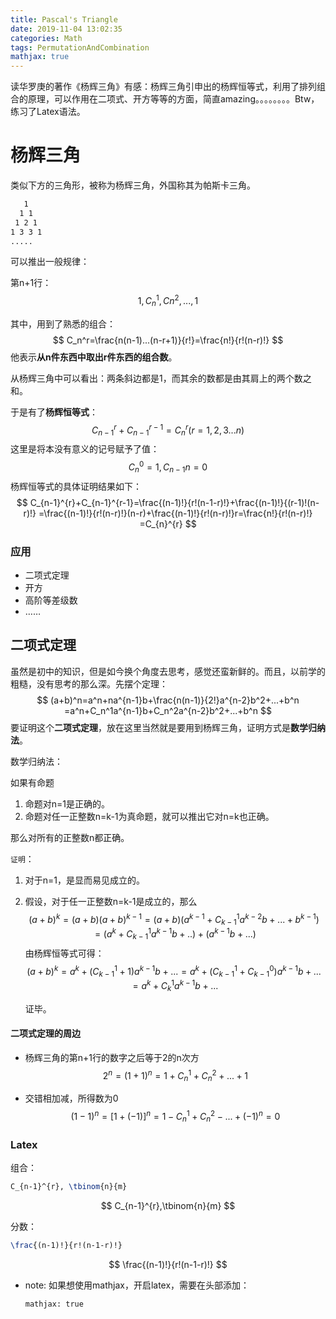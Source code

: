 ```yaml
---
title: Pascal's Triangle
date: 2019-11-04 13:02:35
categories: Math
tags: PermutationAndCombination
mathjax: true
---
```


读华罗庚的著作《杨辉三角》有感：杨辉三角引申出的杨辉恒等式，利用了排列组合的原理，可以作用在二项式、开方等等的方面，简直amazing。。。。。。。。Btw，练习了Latex语法。

<!--more-->

# 杨辉三角

类似下方的三角形，被称为杨辉三角，外国称其为帕斯卡三角。

```markdown
   1
  1 1
 1 2 1
1 3 3 1
.....
```



可以推出一般规律：

第n+1行：
$$
1, C_n^1, Cn^2, ..., 1
$$


其中，用到了熟悉的组合：
$$
C_n^r=\frac{n(n-1)...(n-r+1)}{r!}=\frac{n!}{r!(n-r)!}
$$
他表示**从n件东西中取出r件东西的组合数**。

从杨辉三角中可以看出：两条斜边都是1，而其余的数都是由其肩上的两个数之和。

于是有了**杨辉恒等式**：
$$
C_{n-1}^{r}+C_{n-1}^{r-1}=C_{n}^{r}(r=1,2,3...n)
$$
这里是将本没有意义的记号赋予了值：
$$
C_{n}^{0}=1, C_{n-1}{n}=0
$$
杨辉恒等式的具体证明结果如下：
$$
C_{n-1}^{r}+C_{n-1}^{r-1}=\frac{(n-1)!}{r!(n-1-r)!}+\frac{(n-1)!}{(r-1)!(n-r)!}
=\frac{(n-1)!}{r!(n-r)!}(n-r)+\frac{(n-1)!}{r!(n-r)!}r=\frac{n!}{r!(n-r)!}
=C_{n}^{r}
$$

### 应用

- 二项式定理
- 开方
- 高阶等差级数
- ……

## 二项式定理

虽然是初中的知识，但是如今换个角度去思考，感觉还蛮新鲜的。而且，以前学的粗糙，没有思考的那么深。先摆个定理：
$$
(a+b)^n=a^n+na^{n-1}b+\frac{n(n-1)}{2!}a^{n-2}b^2+...+b^n =a^n+C_n^1a^{n-1}b+C_n^2a^{n-2}b^2+...+b^n
$$
要证明这个**二项式定理**，放在这里当然就是要用到杨辉三角，证明方式是**数学归纳法**。

数学归纳法：

如果有命题

1. 命题对n=1是正确的。
2. 命题对任一正整数n=k-1为真命题，就可以推出它对n=k也正确。

那么对所有的正整数n都正确。

`证明`：

1. 对于n=1，是显而易见成立的。

2. 假设，对于任一正整数n=k-1是成立的，那么
   $$
   (a+b)^k = (a+b)(a+b)^{k-1}=(a+b)(a^{k-1}+C_{k-1}^1a^{k-2}b+...+b^{k-1})=(a^k+C_{k-1}^1a^{k-1}b+..)+(a^{k-1}b+...)
   $$
   由杨辉恒等式可得：
   $$
   (a+b)^k = a^k+(C_{k-1}^1+1)a^{k-1}b+...=a^k+(C_{k-1}^1+C_{k-1}^0)a^{k-1}b+...=a^k+C_k^1a^{k-1}b+...
   $$
   
   证毕。

#### 二项式定理的周边

- 杨辉三角的第n+1行的数字之后等于2的n次方
  $$
  2^n = (1+1)^n = 1 + C_n^1 + C_n^2 + ... + 1
  $$
  
- 交错相加减，所得数为0
  $$
  (1-1)^n = [1+(-1)]^n = 1 - C_n^1+C_n^2-...+(-1)^n = 0
  $$
  

### Latex

组合：

```latex
C_{n-1}^{r}, \tbinom{n}{m}
```

$$
C_{n-1}^{r},\tbinom{n}{m}
$$

分数：

```latex
\frac{(n-1)!}{r!(n-1-r)!}
```

$$
\frac{(n-1)!}{r!(n-1-r)!}
$$

- note: 如果想使用mathjax，开启latex，需要在头部添加：

  ```properties
  mathjax: true
  ```

  



